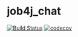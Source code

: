 # job4j_chat

[![Build Status](https://app.travis-ci.com/dheaven92/job4j_chat.svg?branch=master)](https://app.travis-ci.com/dheaven92/job4j_chat)
[![codecov](https://codecov.io/gh/dheaven92/job4j_chat/branch/master/graph/badge.svg?token=7697YG8HR7)](https://codecov.io/gh/dheaven92/job4j_chat)
